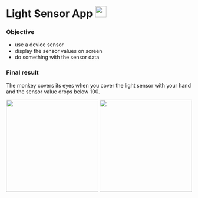 # Light Sensor App <img src="https://user-images.githubusercontent.com/28673805/64406038-6d0a4f80-d089-11e9-9bc0-5af3e405e311.png" width="30">

### Objective

* use a device sensor
* display the sensor values on screen
* do something with the sensor data

### Final result

The monkey covers its eyes when you cover the light sensor with your hand and the sensor value drops below 100.

<img src="https://user-images.githubusercontent.com/28673805/64406269-181b0900-d08a-11e9-9fa1-67944ebf018e.jpg" width="250"> <img src="https://user-images.githubusercontent.com/28673805/64406236-fd489480-d089-11e9-96f4-ca621569aa18.jpg" width="250">
